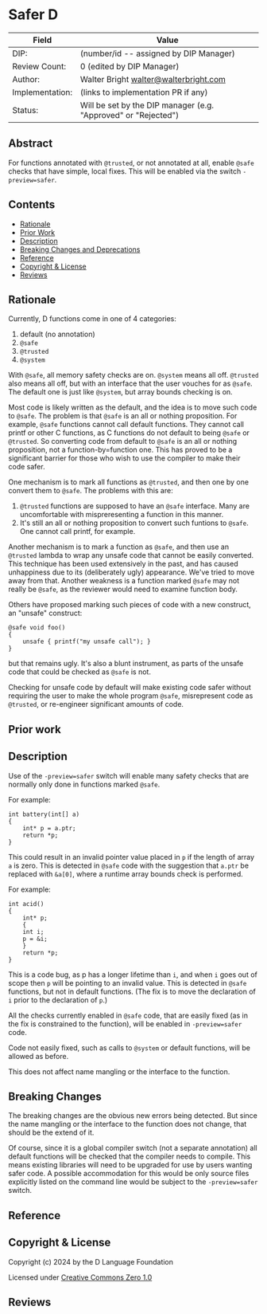 # Safer D


| Field           | Value                                                           |
|-----------------|-----------------------------------------------------------------|
| DIP:            | (number/id -- assigned by DIP Manager)                          |
| Review Count:   | 0 (edited by DIP Manager)                                       |
| Author:         | Walter Bright walter@walterbright.com                           |
| Implementation: | (links to implementation PR if any)                             |
| Status:         | Will be set by the DIP manager (e.g. "Approved" or "Rejected")  |

## Abstract

For functions annotated with `@trusted`, or not annotated at all, enable
`@safe` checks that have simple, local fixes. This will be enabled via
the switch `-preview=safer`.


## Contents
* [Rationale](#rationale)
* [Prior Work](#prior-work)
* [Description](#description)
* [Breaking Changes and Deprecations](#breaking-changes-and-deprecations)
* [Reference](#reference)
* [Copyright & License](#copyright--license)
* [Reviews](#reviews)

## Rationale

Currently, D functions come in one of 4 categories:

1. default (no annotation)
2. `@safe`
3. `@trusted`
4. `@system`

With `@safe`, all memory safety checks are on. `@system` means all off.
`@trusted` also means all off, but with an interface that the user vouches
for as `@safe`. The default one is just like `@system`, but array bounds
checking is on.

Most code is likely written as the default, and the idea is to move such
code to `@safe`. The problem is that `@safe` is an all or nothing proposition.
For example, `@safe` functions cannot call default functions. They cannot
call printf or other C functions, as C functions do not default to being
`@safe` or `@trusted`. So converting code from default to `@safe` is an all or
nothing proposition, not a function-by=function one. This has proved to be
a significant barrier for those who wish to use the compiler to make their
code safer.

One mechanism is to mark all functions as `@trusted`, and then one by one convert
them to `@safe`. The problems with this are:

1. `@trusted` functions are supposed to have an `@safe` interface. Many are
uncomfortable with mispreresenting a function in this manner.
2. It's still an all or nothing proposition to convert such funtions to
`@safe`. One cannot call printf, for example.

Another mechanism is to mark a function as `@safe`, and then use an `@trusted`
lambda to wrap any unsafe code that cannot be easily converted. This technique
has been used extensively in the past, and has caused unhappiness due to its
(deliberately ugly) appearance. We've tried to move away from that. Another
weakness is a function marked `@safe` may not really be `@safe`, as the reviewer
would need to examine function body.

Others have proposed marking such pieces of code with a new construct, an
"unsafe" construct:

```
@safe void foo()
{
    unsafe { printf("my unsafe call"); }
}
```
but that remains ugly. It's also a blunt instrument, as parts of the unsafe
code that could be checked as `@safe` is not.

Checking for unsafe code by default will make existing code safer without
requiring the user to make the whole program `@safe`, misrepresent code
as `@trusted`, or re-engineer significant amounts of code.

## Prior work


## Description

Use of the `-preview=safer` switch will enable many safety checks that are
normally only done in functions marked `@safe`.

For example:
```
int battery(int[] a)
{
    int* p = a.ptr;
    return *p;
}
```
This could result in an invalid pointer value placed in `p` if the length
of array `a` is zero. This is detected in `@safe` code with the suggestion that
`a.ptr` be replaced with `&a[0]`, where a runtime array bounds check is
performed.

For example:
```
int acid()
{
    int* p;
    {
	int i;
	p = &i;
    }
    return *p;
}
```
This is a code bug, as p has a longer lifetime than `i`, and when `i` goes out
of scope then `p` will be pointing to an invalid value. This is detected in
`@safe` functions, but not in default functions.
(The fix is to move the declaration of `i` prior to the declaration of `p`.)

All the checks currently enabled in `@safe` code, that are easily fixed (as in
the fix is constrained to the function), will be enabled in `-preview=safer`
code.

Code not easily fixed, such as calls to `@system` or default functions, will be
allowed as before.

This does not affect name mangling or the interface to the function.


## Breaking Changes

The breaking changes are the obvious new errors being detected. But since
the name mangling or the interface to the function does not change, that
should be the extend of it.

Of course, since it is a global compiler switch (not a separate annotation)
all default functions will be checked that the compiler needs to compile.
This means existing libraries will need to be upgraded for use by users
wanting safer code. A possible accommodation for this would be only source
files explicitly listed on the command line would be subject to the
`-preview=safer` switch.

## Reference

## Copyright & License
Copyright (c) 2024 by the D Language Foundation

Licensed under [Creative Commons Zero 1.0](https://creativecommons.org/publicdomain/zero/1.0/legalcode.txt)

## Reviews

